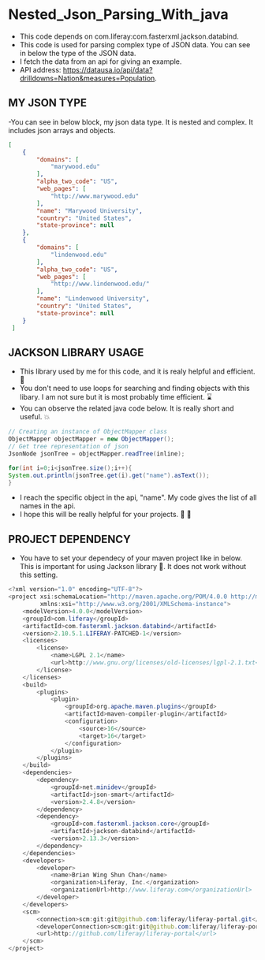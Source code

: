 # Nested_Json_Parsing_With_java

- This code depends on com.liferay:com.fasterxml.jackson.databind.
- This code is used for parsing complex type of JSON data. You can see in below the type of the JSON data.
- I fetch the data from an api for giving an example.
- API address: https://datausa.io/api/data?drilldowns=Nation&measures=Population.

## MY JSON TYPE
-You can see in below block, my json data type. It is nested and complex. It includes json arrays and objects.

```json
[
    {
        "domains": [
            "marywood.edu"
        ],
        "alpha_two_code": "US",
        "web_pages": [
            "http://www.marywood.edu"
        ],
        "name": "Marywood University",
        "country": "United States",
        "state-province": null
    },
    {
        "domains": [
            "lindenwood.edu"
        ],
        "alpha_two_code": "US",
        "web_pages": [
            "http://www.lindenwood.edu/"
        ],
        "name": "Lindenwood University",
        "country": "United States",
        "state-province": null
    }
 ]


```


## JACKSON LIBRARY USAGE
- This library used by me for this code, and it is realy helpful and efficient. :cowboy_hat_face:
- You don't need to use loops for searching and finding objects with this libary. I am not sure but it is most probably time efficient. :hourglass:
- You can observe the related java code below. It is really short and useful. :collision:
```java
// Creating an instance of ObjectMapper class
ObjectMapper objectMapper = new ObjectMapper();
// Get tree representation of json
JsonNode jsonTree = objectMapper.readTree(inline);

for(int i=0;i<jsonTree.size();i++){
System.out.println(jsonTree.get(i).get("name").asText());
}
```
- I reach the specific object in the api, "name". My code gives the list of all names in the api.
- I hope this will be really helpful for your projects. :flying_disc: :dart:

## PROJECT DEPENDENCY
- You have to set your dependecy of your maven project like in below. This is important for using Jackson library :cold_face:. It does not work without this setting.
```java
<?xml version="1.0" encoding="UTF-8"?>
<project xsi:schemaLocation="http://maven.apache.org/POM/4.0.0 http://maven.apache.org/xsd/maven-4.0.0.xsd" xmlns="http://maven.apache.org/POM/4.0.0"
         xmlns:xsi="http://www.w3.org/2001/XMLSchema-instance">
    <modelVersion>4.0.0</modelVersion>
    <groupId>com.liferay</groupId>
    <artifactId>com.fasterxml.jackson.databind</artifactId>
    <version>2.10.5.1.LIFERAY-PATCHED-1</version>
    <licenses>
        <license>
            <name>LGPL 2.1</name>
            <url>http://www.gnu.org/licenses/old-licenses/lgpl-2.1.txt</url>
        </license>
    </licenses>
    <build>
        <plugins>
            <plugin>
                <groupId>org.apache.maven.plugins</groupId>
                <artifactId>maven-compiler-plugin</artifactId>
                <configuration>
                    <source>16</source>
                    <target>16</target>
                </configuration>
            </plugin>
        </plugins>
    </build>
    <dependencies>
        <dependency>
            <groupId>net.minidev</groupId>
            <artifactId>json-smart</artifactId>
            <version>2.4.8</version>
        </dependency>
        <dependency>
            <groupId>com.fasterxml.jackson.core</groupId>
            <artifactId>jackson-databind</artifactId>
            <version>2.13.3</version>
        </dependency>
    </dependencies>
    <developers>
        <developer>
            <name>Brian Wing Shun Chan</name>
            <organization>Liferay, Inc.</organization>
            <organizationUrl>http://www.liferay.com</organizationUrl>
        </developer>
    </developers>
    <scm>
        <connection>scm:git:git@github.com:liferay/liferay-portal.git</connection>
        <developerConnection>scm:git:git@github.com:liferay/liferay-portal.git</developerConnection>
        <url>http://github.com/liferay/liferay-portal</url>
    </scm>
</project>
```
